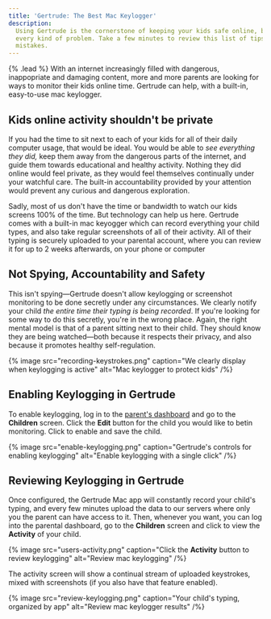 ```yaml
---
title: 'Gertrude: The Best Mac Keylogger'
description:
  Using Gertrude is the cornerstone of keeping your kids safe online, but it can't prevent
  every kind of problem. Take a few minutes to review this list of tips and common
  mistakes.
---
```


{% .lead %} With an internet increasingly filled with dangerous, inappopriate and damaging
content, more and more parents are looking for ways to monitor their kids online time.
Gertrude can help, with a built-in, easy-to-use mac keylogger.

## Kids online activity shouldn't be private

If you had the time to sit next to each of your kids for all of their daily computer
usage, that would be ideal. You would be able to _see everything they did,_ keep them away
from the dangerous parts of the internet, and guide them towards educational and healthy
activity. Nothing they did online would feel private, as they would feel themselves
continually under your watchful care. The built-in accountability provided by your
attention would prevent any curious and dangerous exploration.

Sadly, most of us don't have the time or bandwidth to watch our kids screens 100% of the
time. But technology can help us here. Gertrude comes with a built-in mac keyogger which
can record everything your child types, and also take regular screenshots of all of their
activity. All of their typing is securely uploaded to your parental account, where you can
review it for up to 2 weeks afterwards, on your phone or computer

## Not Spying, Accountability and Safety

This isn't spying&mdash;Gertrude doesn't allow keylogging or screenshot monitoring to be
done secretly under any circumstances. We clearly notify your child _the entire time their
typing is being recorded_. If you're looking for some way to do this secretly, you're in
the wrong place. Again, the right mental model is that of a parent sitting next to their
child. They should know they are being watched&mdash;both because it respects their
privacy, and also because it promotes healthy self-regulation.

{% image src="recording-keystrokes.png" caption="We clearly display when keylogging is active" alt="Mac keylogger to protect kids" /%}

## Enabling Keylogging in Gertrude

To enable keylogging, log in to the
[parent's dashboard](https://parents.gertrude.app/children) and go to the **Children**
screen. Click the **Edit** button for the child you would like to betin monitoring. Click
to enable and save the child.

{% image src="enable-keylogging.png" caption="Gertrude's controls for enabling keylogging" alt="Enable keylogging with a single click" /%}

## Reviewing Keylogging in Gertrude

Once configured, the Gertrude Mac app will constantly record your child's typing, and
every few minutes upload the data to our servers where only you the parent can have access
to it. Then, whenever you want, you can log into the parental dashboard, go to the
**Children** screen and click to view the **Activity** of your child.

{% image src="users-activity.png" caption="Click the <b>Activity</b> button to review keylogging" alt="Review mac keylogging" /%}

The activity screen will show a continual stream of uploaded keystrokes, mixed with
screenshots (if you also have that feature enabled).

{% image src="review-keylogging.png" caption="Your child's typing, organized by app" alt="Review mac keylogger results" /%}
